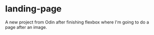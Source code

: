 # landing-page
A new project from Odin after finishing flexbox where I'm going to do a page after an image.
